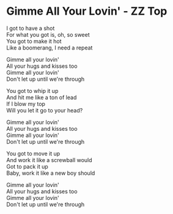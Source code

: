 # Gimme All Your Lovin' - ZZ Top

I got to have a shot\
For what you got is, oh, so sweet\
You got to make it hot\
Like a boomerang, I need a repeat

Gimme all your lovin'\
All your hugs and kisses too\
Gimme all your lovin'\
Don't let up until we're through

You got to whip it up\
And hit me like a ton of lead\
If I blow my top\
Will you let it go to your head?

Gimme all your lovin'\
All your hugs and kisses too\
Gimme all your lovin'\
Don't let up until we're through

You got to move it up\
And work it like a screwball would\
Got to pack it up\
Baby, work it like a new boy should

Gimme all your lovin'\
All your hugs and kisses too\
Gimme all your lovin'\
Don't let up until we're through